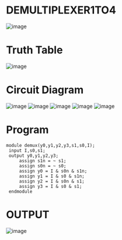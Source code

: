 # DEMULTIPLEXER1TO4
![image](https://github.com/RESMIRNAIR/DEMULTIPLEXER1TO4/assets/154305926/b6d81e6c-81ec-4f91-ae42-832a68f8facc)
# Truth Table
![image](https://github.com/RESMIRNAIR/DEMULTIPLEXER1TO4/assets/154305926/bb0a83c7-b4f3-463b-b422-f2ff65b1a0ee)
# Circuit Diagram
![image](https://github.com/RESMIRNAIR/DEMULTIPLEXER1TO4/assets/154305926/dcd56444-97dd-454b-bddf-c7472c4af1de)
![image](https://github.com/RESMIRNAIR/DEMULTIPLEXER1TO4/assets/154305926/03fbbbdf-8ae3-4653-8047-7d4cbf555ccb)
![image](https://github.com/RESMIRNAIR/DEMULTIPLEXER1TO4/assets/154305926/f48cc07d-c76f-4d1c-8907-11e99711b751)
![image](https://github.com/RESMIRNAIR/DEMULTIPLEXER1TO4/assets/154305926/a3075cf9-55ba-4478-b20c-c7128badef04)
![image](https://github.com/RESMIRNAIR/DEMULTIPLEXER1TO4/assets/154305926/e07386db-69b3-4a5f-945f-b38929b801ea)
# Program
```
module demux(y0,y1,y2,y3,s1,s0,I);
 input I,s0,s1;
 output y0,y1,y2,y3;
     assign s1n = ~ s1;
     assign s0n = ~ s0;
     assign y0 = I & s0n & s1n;
     assign y1 = I & s0 & s1n;
     assign y2 = I & s0n & s1;
     assign y3 = I & s0 & s1;
 endmodule
```
# OUTPUT
![image](https://github.com/dhanushkumardev/DEMULTIPLEXER1TO4/assets/108728087/7ced258d-2427-4c06-aa67-aaf08e1a8de6)
